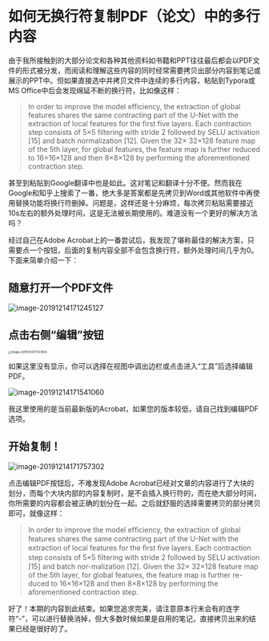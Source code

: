 # 如何无换行符复制PDF（论文）中的多行内容

由于我所接触到的大部分论文和各种其他资料如书籍和PPT往往最后都会以PDF文件的形式被分发，而阅读和理解这些内容的同时经常需要拷贝出部分内容到笔记或展示的PPT中。但如果直接选中并拷贝文件中连续的多行内容，粘贴到Typora或MS Office中后会发现绵延不断的换行符，比如像这样：

> In order to improve the model efficiency, the extraction
> of global features shares the same contracting part of the
> U-Net with the extraction of local features for the first five
> layers. Each contraction step consists of 5×5 filtering with
> stride 2 followed by SELU activation [15] and batch normalization
> [12]. Given the 32× 32×128 feature map of the
> 5th layer, for global features, the feature map is further reduced
> to 16×16×128 and then 8×8×128 by performing
> the aforementioned contraction step.

甚至到粘贴到Google翻译中也是如此。这对笔记和翻译十分不便。然而我在Google和知乎上搜索了一番，绝大多是答案都是先拷贝到Word或其他软件中再使用替换功能将换行符删掉。问题是，这样还是十分麻烦，每次拷贝粘贴需要接近10s左右的额外处理时间，这是无法被长期使用的。难道没有一个更好的解决方法吗？

经过自己在Adobe Acrobat上的一番尝试后，我发现了堪称最佳的解决方案，只需要点一个按钮，后面的复制内容全部不会包含换行符，额外处理时间几乎为0。下面来简单介绍一下：

##  随意打开一个PDF文件

![image-20191214171245127](https://raw.githubusercontent.com/miracleyoo/Markdown4Zhihu/master/Data/如何无换行符复制PDF（论文）中的多行内容_for_zhihu/image-20191214171245127.jpg)

## 点击右侧“编辑”按钮

<img src="https://raw.githubusercontent.com/miracleyoo/Markdown4Zhihu/master/Data/如何无换行符复制PDF（论文）中的多行内容_for_zhihu/image-20191214171337874.jpg" alt="image-20191214171337874" style="zoom:40%;" />

如果这里没有显示，你可以选择在视图中调出边栏或点击进入“工具”后选择编辑PDF。

![image-20191214171541060](https://raw.githubusercontent.com/miracleyoo/Markdown4Zhihu/master/Data/如何无换行符复制PDF（论文）中的多行内容_for_zhihu/image-20191214171541060.jpg)

我这里使用的是当前最新版的Acrobat，如果您的版本较低，请自己找到编辑PDF选项。

## 开始复制！

![image-20191214171757302](https://raw.githubusercontent.com/miracleyoo/Markdown4Zhihu/master/Data/如何无换行符复制PDF（论文）中的多行内容_for_zhihu/image-20191214171757302.jpg)

点击编辑PDF按钮后，不难发现Adobe Acrobat已经对文章的内容进行了大块的划分，而每个大块内部的内容复制时，是不会插入换行符的，而在绝大部分时间，你所需要的内容都会被正确的划分在一起。之后就舒服的选择需要拷贝的部分拷贝即可，就像这样：

> In order to improve the model efﬁciency, the extraction of global features shares the same contracting part of the U-Net with the extraction of local features for the ﬁrst ﬁve layers. Each contraction step consists of 5×5 ﬁltering with stride 2 followed by SELU activation [15] and batch nor-malization [12]. Given the 32× 32×128 feature map of the 5th layer, for global features, the feature map is further re-duced to 16×16×128 and then 8×8×128 by performing the aforementioned contraction step.

好了！本期的内容到此结束。如果您追求完美，请注意原本行末会有的连字符“-”，可以进行替换消掉，但大多数时候如果是自用的笔记，直接拷贝出来的结果已经是很好的了。